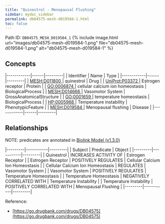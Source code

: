```yaml
---
title: "Quinestrol - Menopausal Flushing"
sidebar: mydoc_sidebar
permalink: db04575-mesh-d019584-1.html
toc: false 
---
```



Path ID: `DB04575_MESH_D019584_1`
{% include image.html url="images/db04575-mesh-d019584-1.png" file="db04575-mesh-d019584-1.png" alt="db04575-mesh-d019584-1" %}

## Concepts

|------------|------|---------|
| Identifier | Name | Type    |
|------------|------|---------|
| <a href="https://identifiers.org/MESH:D011800">MESH:D011800 </a> | quinestrol | Drug |
| <a href="https://identifiers.org/UniProt:P03372">UniProt:P03372 </a> | Estrogen receptor | Protein |
| <a href="https://identifiers.org/GO:0006874">GO:0006874 </a> | cellular calcium ion homeostasis | BiologicalProcess |
| <a href="https://identifiers.org/MESH:D014666">MESH:D014666 </a> | Vasomotor System | GrossAnatomicalStructure |
| <a href="https://identifiers.org/GO:0001659">GO:0001659 </a> | temperature homeostasis | BiologicalProcess |
| <a href="https://identifiers.org/HP:0005968">HP:0005968 </a> | Temperature instability | PhenotypicFeature |
| <a href="https://identifiers.org/MESH:D019584">MESH:D019584 </a> | Menopausal flushing | Disease |
|------------|------|---------|

## Relationships


NOTE: predicates are annotated in <a href="https://github.com/biolink/biolink-model/releases/tag/v1.3.0">Biolink Model (v1.3.0)</a>

|---------|-----------|---------|
| Subject | Predicate | Object  |
|---------|-----------|---------|
| Quinestrol | INCREASES ACTIVITY OF | Estrogen Receptor |
| Estrogen Receptor | POSITIVELY REGULATES | Cellular Calcium Ion Homeostasis |
| Cellular Calcium Ion Homeostasis | REGULATES | Vasomotor System |
| Vasomotor System | POSITIVELY REGULATES | Temperature Homeostasis |
| Temperature Homeostasis | NEGATIVELY CORRELATED WITH | Temperature Instability |
| Temperature Instability | POSITIVELY CORRELATED WITH | Menopausal Flushing |
|---------|-----------|---------|

Reference: 
  - [https://go.drugbank.com/drugs/DB04575](https://go.drugbank.com/drugs/DB04575)
